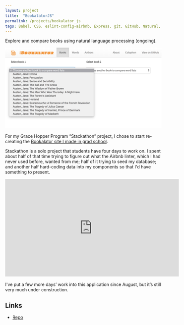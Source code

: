 ```yaml
---
layout: project
title:  "BookalatorJS"
permalink: /projects/bookalator_js
tags: Babel, CSS, eslint-config-airbnb, Express, git, GitHub, Natural, Node, Postgres, React, Redux, Sequelize, Waffle.io, Webpack​
---
```


Explore and compare books using natural language processing (ongoing).

![BookalatorJS's book selector](/assets/BookalatorJS_selector.png)

For my Grace Hopper Program “Stackathon” project, I chose to start re-creating the [Bookalator site I made in grad school](/bookalator_itp.html).

Stackathon is a solo project that students have four days to work on. I spent about half of that time trying to figure out what the Airbnb linter, which I had never used before, wanted from me; half of it trying to seed my database; and another half hard-coding data into my components so that I'd have something to present.

<iframe width="560" height="315" src="https://www.youtube-nocookie.com/embed/x-x5PiVkCNU?rel=0" frameborder="0" gesture="media" allow="encrypted-media" allowfullscreen></iframe>

I've put a few more days’ work into this application since August, but it’s still very much under construction.

## Links

-   [Repo](https://github.com/indiamos/bookalatorJS)
